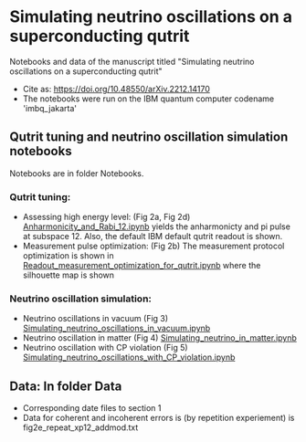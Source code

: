 # Simulating neutrino oscillations on a superconducting qutrit
Notebooks and data of the manuscript titled "Simulating neutrino oscillations on a superconducting qutrit"
- Cite as: https://doi.org/10.48550/arXiv.2212.14170
- The notebooks were run on the IBM quantum computer codename 'imbq_jakarta'
## Qutrit tuning and neutrino oscillation simulation notebooks
Notebooks are in folder Notebooks.
### Qutrit tuning:
- Assessing high energy level: (Fig 2a, Fig 2d)
[Anharmonicity_and_Rabi_12.ipynb]() yields the anharmonicty and pi pulse at subspace 12.
Also, the default IBM default qutrit readout is shown. 
- Measurement pulse optimization: (Fig 2b)
The measurement protocol optimization is shown in [Readout_measurement_optimization_for_qutrit.ipynb](https://github.com/hanoipho997/Simulating-neutrino-oscillations-on-a-superconducting-qutrit/blob/main/Simulating_neutrino_qutrit_notebooks/Readout_measurement_optimization_for_qutrit.ipynb) where the silhouette map is shown
### Neutrino oscillation simulation:
- Neutrino oscillations in vacuum (Fig 3)
[Simulating_neutrino_oscillations_in_vacuum.ipynb](https://github.com/hanoipho997/Simulating-neutrino-oscillations-on-a-superconducting-qutrit/blob/main/Simulating_neutrino_qutrit_notebooks/Simulating_neutrino_oscillations_in_vacuum.ipynb)
- Neutrino oscillation in matter (Fig 4)
[Simulating_neutrino_in_matter.ipynb](https://github.com/hanoipho997/Simulating-neutrino-oscillations-on-a-superconducting-qutrit/blob/main/Simulating_neutrino_qutrit_notebooks/Simulating_neutrino_in_matter.ipynb)
- Neutrino oscillation with CP violation (Fig 5)
[Simulating_neutrino_oscillations_with_CP_violation.ipynb](https://github.com/hanoipho997/Simulating-neutrino-oscillations-on-a-superconducting-qutrit/blob/main/Simulating_neutrino_qutrit_notebooks/Simulating_neutrino_oscillations_with_CP_violation.ipynb)
## Data: In folder Data 
- Corresponding date files to section 1 
- Data for coherent and incoherent errors is (by repetition experiement) is fig2e_repeat_xp12_addmod.txt
